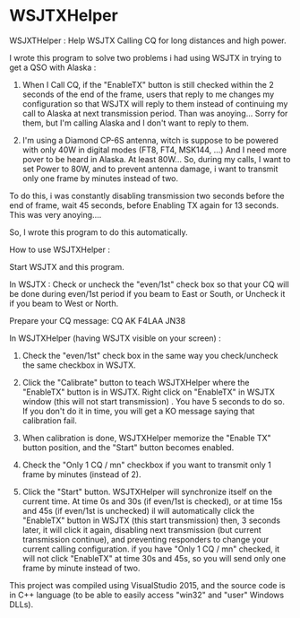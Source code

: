 # WSJTXHelper
WSJXTHelper : Help WSJTX Calling CQ for long distances and high power.

I wrote this program to solve two problems i had using WSJTX in trying to get a QSO with Alaska :

1) When I Call CQ, if the "EnableTX" button is still checked within the 2 seconds of the end of the frame, 
   users that reply to me changes my configuration so that WSJTX will reply to them instead of continuing 
   my call to Alaska at next transmission period. 
   Than was anoying... 
   Sorry for them, but I'm calling Alaska and I don't want to reply to them.

2) I'm using a Diamond CP-6S antenna, witch is suppose to be powered with only 40W in digital modes (FT8, FT4, MSK144, ...)
   And I need more pover to be heard in Alaska. At least 80W...
   So, during my calls, I want to set Power to 80W, and to prevent antenna damage, 
   i want to transmit only one frame by minutes instead of two. 

To do this, i was constantly disabling transmission two seconds before the end of frame, 
wait 45 seconds, before Enabling TX again for 13 seconds. This was very anoying....

So, I wrote this program to do this automatically.

How to use WSJTXHelper :

Start WSJTX and this program.

In WSJTX :
  Check or uncheck the "even/1st" check box so that your CQ will be done during even/1st period if you beam to East or South,
  or Uncheck it if you beam to West or North.

  Prepare your CQ message: 
    CQ AK F4LAA JN38

In WSJTXHelper (having WSJTX visible on your screen) :

  1) Check the "even/1st" check box in the same way you check/uncheck the same checkbox in WSJTX.

  2) Click the "Calibrate" button to teach WSJTXHelper where the "EnableTX" button is in WSJTX.
     Right click on "EnableTX" in WSJTX window (this will not start transmission) .
     You have 5 seconds to do so.
     If you don't do it in time, you will get a KO message saying that calibration fail.

  3) When calibration is done, WSJTXHelper memorize the "Enable TX" button position, 
     and the "Start" button becomes enabled.

  4) Check the "Only 1 CQ / mn" checkbox if you want to transmit only 1 frame by minutes (instead of 2).

  5) Click the "Start" button.
     WSJTXHelper will synchronize itself on the current time.
     At time 0s and 30s (if even/1st is checked), or at time 15s and 45s (if even/1st is unchecked)
     il will automatically click the "EnableTX" button in WSJTX (this start transmission)
     then, 3 seconds later, it will click it again, disabling next transmission (but current transmission continue), 
     and preventing responders to change your current calling configuration.
     if you have "Only 1 CQ / mn" checked, it will not click "EnableTX" at time 30s and 45s, 
     so you will send only one frame by minute instead of two.

This project was compiled using VisualStudio 2015, 
and the source code is in C++ language (to be able to easily access "win32" and "user" Windows DLLs).


